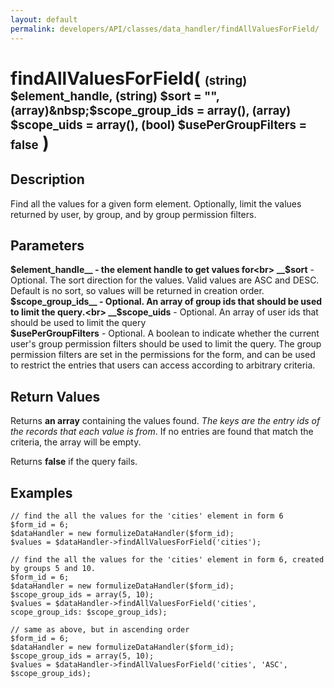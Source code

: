 ```yaml
---
layout: default
permalink: developers/API/classes/data_handler/findAllValuesForField/
---
```


# findAllValuesForField( <span style='font-size: 14pt;'>(string) $element_handle, (string) $sort = "", (array)&nbsp;$scope_group_ids&nbsp;=&nbsp;array(), (array) $scope_uids = array(), (bool) $usePerGroupFilters = false</span> )

## Description

Find all the values for a given form element. Optionally, limit the values returned by user, by group, and by group permission filters.

## Parameters

__$element_handle__ - the element handle to get values for<br>
__$sort__ - Optional. The sort direction for the values. Valid values are ASC and DESC. Default is no sort, so values will be returned in creation order.<br>
__$scope_group_ids__ - Optional. An array of group ids that should be used to limit the query.<br>
__$scope_uids__ - Optional. An array of user ids that should be used to limit the query<br>
__$usePerGroupFilters__ -  Optional.  A boolean to indicate whether the current user's group permission filters should be used to limit the query. The group permission filters are set in the permissions for the form, and can be used to restrict the entries that users can access according to arbitrary criteria.

## Return Values

Returns __an array__ containing the values found. _The keys are the entry ids of the records that each value is from_. If no entries are found that match the criteria, the array will be empty. 

Returns __false__ if the query fails.

## Examples

~~~
// find the all the values for the 'cities' element in form 6
$form_id = 6;
$dataHandler = new formulizeDataHandler($form_id);
$values = $dataHandler->findAllValuesForField('cities');
~~~

~~~
// find the all the values for the 'cities' element in form 6, created by groups 5 and 10.
$form_id = 6;
$dataHandler = new formulizeDataHandler($form_id);
$scope_group_ids = array(5, 10);
$values = $dataHandler->findAllValuesForField('cities', scope_group_ids: $scope_group_ids);
~~~

~~~
// same as above, but in ascending order
$form_id = 6;
$dataHandler = new formulizeDataHandler($form_id);
$scope_group_ids = array(5, 10);
$values = $dataHandler->findAllValuesForField('cities', 'ASC', $scope_group_ids);
~~~

